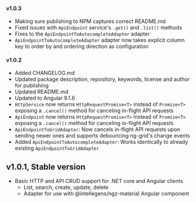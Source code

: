 #### v1.0.3

- Making sure publishing to NPM captures correct README.md
- Fixed issues with `ApiEndpoint` service's `.get()` and `.list()` methods
- Fixes to the `ApiEndpointToAutocompleteAdapter` adapter
- `ApiEndpointToAutocompleteAdapter` adapter now takes explicit column key to order by and ordering direction as configuration

#### v1.0.2

- Added CHANGELOG.md
- Updated package description, repository, keywords, license and author for publishing
- Updated README.md
- Updated to Angular 9.1.6
- `HttpService` now returns `HttpRequestPromise<T>` instead of `Promise<T>` exposing a `.cancel()` method for canceling in-flight API requests
- `ApiEndpoint` now returns `HttpRequestPromise<T>` instead of `Promise<T>` exposing a `.cancel()` method for canceling in-flight API requests
- `ApiEndpointToGridAdapter`: Now cancels in-flight API requests upon sending newer ones and supports debouncing ng-grid's change events
- Added `ApiEndpointToAutocompleteAdapter`: Works identically to already existing `ApiEndpointToGridAdapter`

## v1.0.1, Stable version

  - Basic HTTP and API CRUD support for .NET core and Angular clients
    - List, search, create, update, delete
    - Adapter for use with @intellegens/ngz-material <ngz-grid /> Angular component
